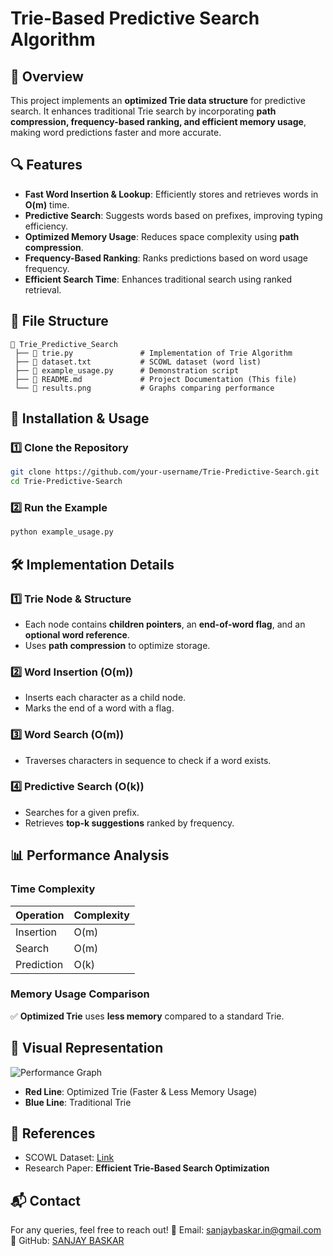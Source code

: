 # Trie-Based Predictive Search Algorithm

## 📌 Overview
This project implements an **optimized Trie data structure** for predictive search. It enhances traditional Trie search by incorporating **path compression, frequency-based ranking, and efficient memory usage**, making word predictions faster and more accurate.

## 🔍 Features
- **Fast Word Insertion & Lookup**: Efficiently stores and retrieves words in **O(m)** time.
- **Predictive Search**: Suggests words based on prefixes, improving typing efficiency.
- **Optimized Memory Usage**: Reduces space complexity using **path compression**.
- **Frequency-Based Ranking**: Ranks predictions based on word usage frequency.
- **Efficient Search Time**: Enhances traditional search using ranked retrieval.

## 📂 File Structure
```
📁 Trie_Predictive_Search
 ├── 📜 trie.py               # Implementation of Trie Algorithm
 ├── 📜 dataset.txt           # SCOWL dataset (word list)
 ├── 📜 example_usage.py      # Demonstration script
 ├── 📜 README.md             # Project Documentation (This file)
 └── 📜 results.png           # Graphs comparing performance
```

## 🚀 Installation & Usage
### 1️⃣ Clone the Repository
```bash
git clone https://github.com/your-username/Trie-Predictive-Search.git
cd Trie-Predictive-Search
```

### 2️⃣ Run the Example
```bash
python example_usage.py
```

## 🛠 Implementation Details
### **1️⃣ Trie Node & Structure**
- Each node contains **children pointers**, an **end-of-word flag**, and an **optional word reference**.
- Uses **path compression** to optimize storage.

### **2️⃣ Word Insertion (O(m))**
- Inserts each character as a child node.
- Marks the end of a word with a flag.

### **3️⃣ Word Search (O(m))**
- Traverses characters in sequence to check if a word exists.

### **4️⃣ Predictive Search (O(k))**
- Searches for a given prefix.
- Retrieves **top-k suggestions** ranked by frequency.

## 📊 Performance Analysis
### **Time Complexity**
| Operation      | Complexity |
|---------------|------------|
| Insertion     | O(m)       |
| Search        | O(m)       |
| Prediction    | O(k)       |

### **Memory Usage Comparison**
✅ **Optimized Trie** uses **less memory** compared to a standard Trie.

## 📸 Visual Representation
![Performance Graph](results.png)
- **Red Line**: Optimized Trie (Faster & Less Memory Usage)
- **Blue Line**: Traditional Trie

## 📜 References
- SCOWL Dataset: [Link](http://wordlist.aspell.net/)
- Research Paper: **Efficient Trie-Based Search Optimization**

## 📬 Contact
For any queries, feel free to reach out!
📧 Email: sanjaybaskar.in@gmail.com 
🔗 GitHub: [SANJAY BASKAR](https://github.com/SANJAY_BASKAR)

